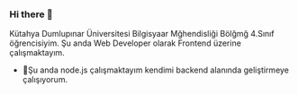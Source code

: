 ### Hi there 👋
Kütahya Dumlupınar Üniversitesi Bilgisyaar Mğhendisliği Bölğmğ 4.Sınıf öğrencisiyim. Şu anda Web Developer olarak Frontend üzerine çalışmaktayım.

- 🌱Şu anda node.js çalışmaktayım kendimi backend alanında geliştirmeye çalışıyorum.


